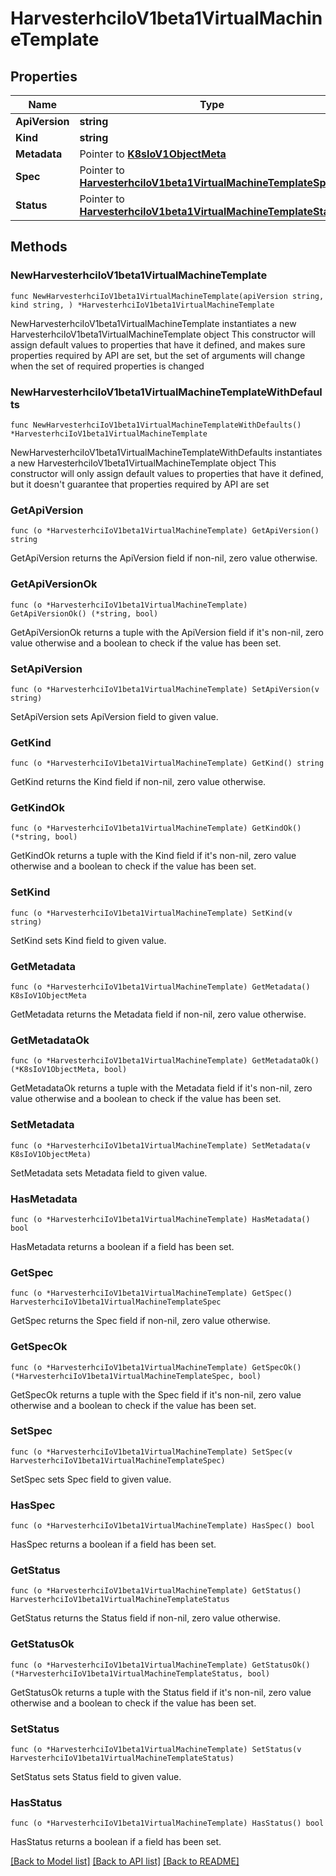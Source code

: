 # HarvesterhciIoV1beta1VirtualMachineTemplate

## Properties

Name | Type | Description | Notes
------------ | ------------- | ------------- | -------------
**ApiVersion** | **string** |  | 
**Kind** | **string** |  | 
**Metadata** | Pointer to [**K8sIoV1ObjectMeta**](K8sIoV1ObjectMeta.md) |  | [optional] 
**Spec** | Pointer to [**HarvesterhciIoV1beta1VirtualMachineTemplateSpec**](HarvesterhciIoV1beta1VirtualMachineTemplateSpec.md) |  | [optional] 
**Status** | Pointer to [**HarvesterhciIoV1beta1VirtualMachineTemplateStatus**](HarvesterhciIoV1beta1VirtualMachineTemplateStatus.md) |  | [optional] 

## Methods

### NewHarvesterhciIoV1beta1VirtualMachineTemplate

`func NewHarvesterhciIoV1beta1VirtualMachineTemplate(apiVersion string, kind string, ) *HarvesterhciIoV1beta1VirtualMachineTemplate`

NewHarvesterhciIoV1beta1VirtualMachineTemplate instantiates a new HarvesterhciIoV1beta1VirtualMachineTemplate object
This constructor will assign default values to properties that have it defined,
and makes sure properties required by API are set, but the set of arguments
will change when the set of required properties is changed

### NewHarvesterhciIoV1beta1VirtualMachineTemplateWithDefaults

`func NewHarvesterhciIoV1beta1VirtualMachineTemplateWithDefaults() *HarvesterhciIoV1beta1VirtualMachineTemplate`

NewHarvesterhciIoV1beta1VirtualMachineTemplateWithDefaults instantiates a new HarvesterhciIoV1beta1VirtualMachineTemplate object
This constructor will only assign default values to properties that have it defined,
but it doesn't guarantee that properties required by API are set

### GetApiVersion

`func (o *HarvesterhciIoV1beta1VirtualMachineTemplate) GetApiVersion() string`

GetApiVersion returns the ApiVersion field if non-nil, zero value otherwise.

### GetApiVersionOk

`func (o *HarvesterhciIoV1beta1VirtualMachineTemplate) GetApiVersionOk() (*string, bool)`

GetApiVersionOk returns a tuple with the ApiVersion field if it's non-nil, zero value otherwise
and a boolean to check if the value has been set.

### SetApiVersion

`func (o *HarvesterhciIoV1beta1VirtualMachineTemplate) SetApiVersion(v string)`

SetApiVersion sets ApiVersion field to given value.


### GetKind

`func (o *HarvesterhciIoV1beta1VirtualMachineTemplate) GetKind() string`

GetKind returns the Kind field if non-nil, zero value otherwise.

### GetKindOk

`func (o *HarvesterhciIoV1beta1VirtualMachineTemplate) GetKindOk() (*string, bool)`

GetKindOk returns a tuple with the Kind field if it's non-nil, zero value otherwise
and a boolean to check if the value has been set.

### SetKind

`func (o *HarvesterhciIoV1beta1VirtualMachineTemplate) SetKind(v string)`

SetKind sets Kind field to given value.


### GetMetadata

`func (o *HarvesterhciIoV1beta1VirtualMachineTemplate) GetMetadata() K8sIoV1ObjectMeta`

GetMetadata returns the Metadata field if non-nil, zero value otherwise.

### GetMetadataOk

`func (o *HarvesterhciIoV1beta1VirtualMachineTemplate) GetMetadataOk() (*K8sIoV1ObjectMeta, bool)`

GetMetadataOk returns a tuple with the Metadata field if it's non-nil, zero value otherwise
and a boolean to check if the value has been set.

### SetMetadata

`func (o *HarvesterhciIoV1beta1VirtualMachineTemplate) SetMetadata(v K8sIoV1ObjectMeta)`

SetMetadata sets Metadata field to given value.

### HasMetadata

`func (o *HarvesterhciIoV1beta1VirtualMachineTemplate) HasMetadata() bool`

HasMetadata returns a boolean if a field has been set.

### GetSpec

`func (o *HarvesterhciIoV1beta1VirtualMachineTemplate) GetSpec() HarvesterhciIoV1beta1VirtualMachineTemplateSpec`

GetSpec returns the Spec field if non-nil, zero value otherwise.

### GetSpecOk

`func (o *HarvesterhciIoV1beta1VirtualMachineTemplate) GetSpecOk() (*HarvesterhciIoV1beta1VirtualMachineTemplateSpec, bool)`

GetSpecOk returns a tuple with the Spec field if it's non-nil, zero value otherwise
and a boolean to check if the value has been set.

### SetSpec

`func (o *HarvesterhciIoV1beta1VirtualMachineTemplate) SetSpec(v HarvesterhciIoV1beta1VirtualMachineTemplateSpec)`

SetSpec sets Spec field to given value.

### HasSpec

`func (o *HarvesterhciIoV1beta1VirtualMachineTemplate) HasSpec() bool`

HasSpec returns a boolean if a field has been set.

### GetStatus

`func (o *HarvesterhciIoV1beta1VirtualMachineTemplate) GetStatus() HarvesterhciIoV1beta1VirtualMachineTemplateStatus`

GetStatus returns the Status field if non-nil, zero value otherwise.

### GetStatusOk

`func (o *HarvesterhciIoV1beta1VirtualMachineTemplate) GetStatusOk() (*HarvesterhciIoV1beta1VirtualMachineTemplateStatus, bool)`

GetStatusOk returns a tuple with the Status field if it's non-nil, zero value otherwise
and a boolean to check if the value has been set.

### SetStatus

`func (o *HarvesterhciIoV1beta1VirtualMachineTemplate) SetStatus(v HarvesterhciIoV1beta1VirtualMachineTemplateStatus)`

SetStatus sets Status field to given value.

### HasStatus

`func (o *HarvesterhciIoV1beta1VirtualMachineTemplate) HasStatus() bool`

HasStatus returns a boolean if a field has been set.


[[Back to Model list]](../README.md#documentation-for-models) [[Back to API list]](../README.md#documentation-for-api-endpoints) [[Back to README]](../README.md)


